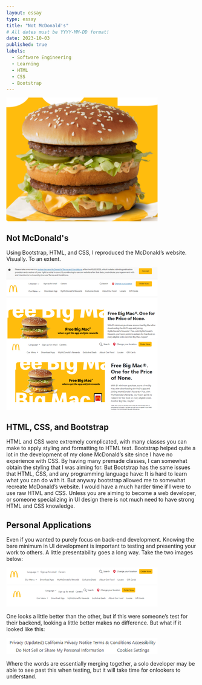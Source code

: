 ```yaml
---
layout: essay
type: essay
title: "Not McDonald's"
# All dates must be YYYY-MM-DD format!
date: 2023-10-03
published: true
labels:
  - Software Engineering
  - Learning
  - HTML
  - CSS
  - Bootstrap
---
```


<img width="400px" class="rounded float-start pe-4" src="../img/not-mcdonalds/TheMac.png">  

## Not McDonald's  

Using Bootstrap, HTML, and CSS, I reproduced the McDonald’s website. Visually. To an extent.  

<img width="400px" class="rounded float-start pe-4" src="../img/not-mcdonalds/McDonalds.png">  


<img width="400px" class="rounded float-start pe-4" src="../img/not-mcdonalds/MacDonalds.png">  

## HTML, CSS, and Bootstrap  

HTML and CSS were extremely complicated, with many classes you can make to apply styling and formatting to HTML text. Bootstrap helped quite a lot in the development of my clone McDonald’s site since I have no experience with CSS. By having many
premade classes, I can somewhat obtain the styling that I was aiming for. But Bootstrap has the same issues that HTML, CSS, and any programming language have: It is hard to learn what you can do with it. But anyway bootstrap allowed me to somewhat
recreate McDonald’s website. I would have a much harder time if I were to use raw HTML and CSS. Unless you are aiming to become a web developer, or someone specializing in UI design there is not much need to have strong HTML and CSS knowledge.

## Personal Applications

Even if you wanted to purely focus on back-end development. Knowing the bare minimum in UI development is important to testing and presenting your work to others. A little presentability goes a long way. 
Take the two images below:  

<img width="400px" class="rounded float-start pe-4" src="../img/not-mcdonalds/MacDonalds_Topbar.png">  

<img width="400px" class="rounded float-start pe-4" src="../img/not-mcdonalds/MacDonaldsExample_Scrunch.png">  

One looks a little better than the other, but if this were someone’s test for their backend, looking a little better makes no difference.
But what if it looked like this:  

<img width="400px" class="rounded float-start pe-4" src="../img/not-mcdonalds/MacDonaldsExample_OneWord.png">

Where the words are essentially merging together, a solo developer may be able to see past this when testing, but it will take time for onlookers to understand.
